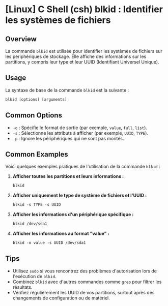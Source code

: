 # [Linux] C Shell (csh) blkid : Identifier les systèmes de fichiers

## Overview
La commande `blkid` est utilisée pour identifier les systèmes de fichiers sur les périphériques de stockage. Elle affiche des informations sur les partitions, y compris leur type et leur UUID (Identifiant Universel Unique).

## Usage
La syntaxe de base de la commande `blkid` est la suivante :

```csh
blkid [options] [arguments]
```

## Common Options
- `-o` : Spécifie le format de sortie (par exemple, `value`, `full`, `list`).
- `-s` : Sélectionne les attributs à afficher (par exemple, `UUID`, `TYPE`).
- `-p` : Ignore les périphériques qui ne sont pas montés.

## Common Examples
Voici quelques exemples pratiques de l'utilisation de la commande `blkid` :

1. **Afficher toutes les partitions et leurs informations :**
   ```csh
   blkid
   ```

2. **Afficher uniquement le type de système de fichiers et l'UUID :**
   ```csh
   blkid -s TYPE -s UUID
   ```

3. **Afficher les informations d'un périphérique spécifique :**
   ```csh
   blkid /dev/sda1
   ```

4. **Afficher les informations au format "value" :**
   ```csh
   blkid -o value -s UUID /dev/sda1
   ```

## Tips
- Utilisez `sudo` si vous rencontrez des problèmes d'autorisation lors de l'exécution de `blkid`.
- Combinez `blkid` avec d'autres commandes comme `grep` pour filtrer les résultats.
- Vérifiez régulièrement les UUID de vos partitions, surtout après des changements de configuration ou de matériel.